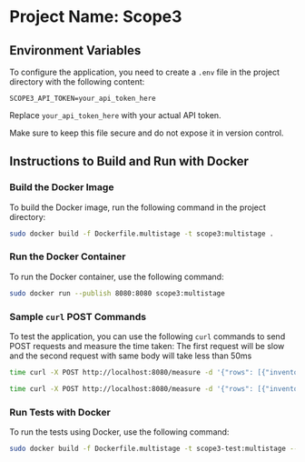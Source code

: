 # Project Name: Scope3

## Environment Variables

To configure the application, you need to create a `.env` file in the project directory with the following content:

```env
SCOPE3_API_TOKEN=your_api_token_here
```

Replace `your_api_token_here` with your actual API token.

Make sure to keep this file secure and do not expose it in version control.

## Instructions to Build and Run with Docker

### Build the Docker Image

To build the Docker image, run the following command in the project directory:

```sh
sudo docker build -f Dockerfile.multistage -t scope3:multistage .
```

### Run the Docker Container

To run the Docker container, use the following command:

```sh
sudo docker run --publish 8080:8080 scope3:multistage
```

### Sample `curl` POST Commands

To test the application, you can use the following `curl` commands to send POST requests and measure the time taken:
The first request will be slow and the second request with same body will take less than 50ms

```sh
time curl -X POST http://localhost:8080/measure -d '{"rows": [{"inventoryId": "nytimes.com","utcDatetime": "2024-12-30"},{"inventoryId": "yahoo.com","utcDatetime": "2024-12-30"}]}' -H "Content-Type: application/json"
```

```sh
time curl -X POST http://localhost:8080/measure -d '{"rows": [{"inventoryId": "nytimes.com","utcDatetime": "2024-12-30"},{"inventoryId": "yahoo.com","utcDatetime": "2024-12-30"}]}' -H "Content-Type: application/json"
```

### Run Tests with Docker

To run the tests using Docker, use the following command:

```sh
sudo docker build -f Dockerfile.multistage -t scope3-test:multistage --progress plain --no-cache --target run-test-stage .
```
